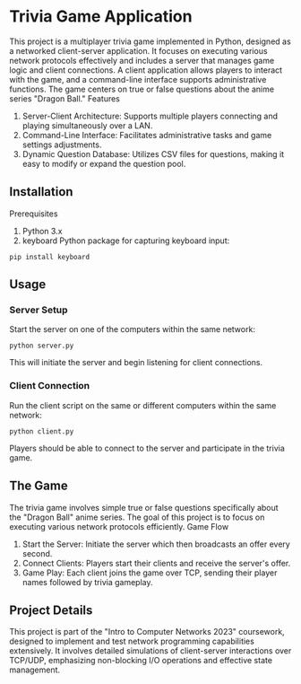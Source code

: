 # Trivia Game Application

This project is a multiplayer trivia game implemented in Python, designed as a networked client-server application. It focuses on executing various network protocols effectively and includes a server that manages game logic and client connections. A client application allows players to interact with the game, and a command-line interface supports administrative functions. The game centers on true or false questions about the anime series "Dragon Ball."
Features

  1. Server-Client Architecture: Supports multiple players connecting and playing simultaneously over a LAN.
  2. Command-Line Interface: Facilitates administrative tasks and game settings adjustments.
  3. Dynamic Question Database: Utilizes CSV files for questions, making it easy to modify or expand the question pool.

## Installation
Prerequisites

  1. Python 3.x
  2.  keyboard Python package for capturing keyboard input:

    pip install keyboard

## Usage
### Server Setup
Start the server on one of the computers within the same network:

    python server.py

This will initiate the server and begin listening for client connections.
### Client Connection

Run the client script on the same or different computers within the same network:

    python client.py

Players should be able to connect to the server and participate in the trivia game.

## The Game

The trivia game involves simple true or false questions specifically about the "Dragon Ball" anime series. The goal of this project is to focus on executing various network protocols efficiently.
Game Flow

  1. Start the Server: Initiate the server which then broadcasts an offer every second.
  2. Connect Clients: Players start their clients and receive the server's offer.
  3. Game Play: Each client joins the game over TCP, sending their player names followed by trivia gameplay.


## Project Details

This project is part of the "Intro to Computer Networks 2023" coursework, designed to implement and test network programming capabilities extensively. It involves detailed simulations of client-server interactions over TCP/UDP, emphasizing non-blocking I/O operations and effective state management.
